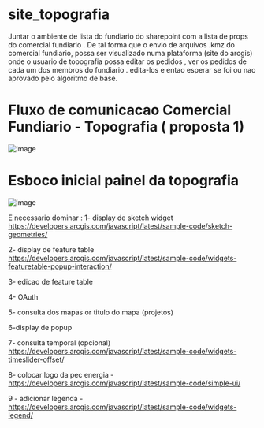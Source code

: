 # site_topografia

Juntar o ambiente de lista do fundiario do sharepoint com a lista de props do comercial fundiario . De tal forma que o envio de arquivos .kmz do comercial fundiario,
possa ser visualizado numa plataforma (site do arcgis) onde o usuario de topografia possa editar os pedidos , ver os pedidos de cada um dos membros do fundiario . edita-los e entao esperar se foi ou nao aprovado pelo algoritmo de base.

# Fluxo de comunicacao Comercial Fundiario - Topografia ( proposta 1)

![image](https://github.com/alex-cyberpunk/site_topografia/assets/80361639/51fbe4f7-d9b7-4ff7-a170-e728c465d5cf)

# Esboco inicial painel da topografia

![image](https://github.com/alex-cyberpunk/site_topografia/assets/80361639/74e1bd00-7448-4662-82da-0de29e3635ad)


E necessario dominar : 
1- display de sketch widget https://developers.arcgis.com/javascript/latest/sample-code/sketch-geometries/

2- display de feature table https://developers.arcgis.com/javascript/latest/sample-code/widgets-featuretable-popup-interaction/

3- edicao de feature table

4- OAuth

5- consulta dos mapas or titulo do mapa (projetos)

6-display de popup

7- consulta temporal (opcional) https://developers.arcgis.com/javascript/latest/sample-code/widgets-timeslider-offset/

8- colocar logo da pec energia - https://developers.arcgis.com/javascript/latest/sample-code/simple-ui/

9 - adicionar legenda - https://developers.arcgis.com/javascript/latest/sample-code/widgets-legend/
